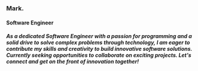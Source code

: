 ### Mark.

#### Software Engineer

##### As a dedicated Software Engineer with a passion for programming and a solid drive to solve complex problems through technology, I am eager to contribute my skills and creativity to build innovative software solutions. Currently seeking  opportunities to collaborate on exciting projects. Let's connect and get on the front of innovation together!
